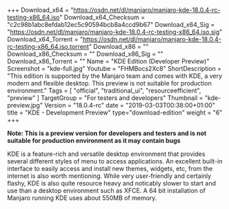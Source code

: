 +++
Download_x64 = "https://osdn.net/dl/manjaro/manjaro-kde-18.0.4-rc-testing-x86_64.iso"
Download_x64_Checksum = "c2c98b1abc8efdab12ec5c90594bcb8a4ccd9b67"
Download_x64_Sig = "https://osdn.net/dl/manjaro/manjaro-kde-18.0.4-rc-testing-x86_64.iso.sig"
Download_x64_Torrent = "https://osdn.net/dl/manjaro/manjaro-kde-18.0.4-rc-testing-x86_64.iso.torrent"
Download_x86 = ""
Download_x86_Checksum = ""
Download_x86_Sig = ""
Download_x86_Torrent = ""
Name = "KDE Edition (Developer Preview)"
Screenshot = "kde-full.jpg"
Youtube = "FHMBocs2Xc8"
ShortDescription = "This edition is supported by the Manjaro team and comes with KDE, a very modern and flexible desktop. This preview is not suitable for production environment."
Tags = [ "official", "traditional_ui", "resourceefficient", "preview" ]
TargetGroup = "For testers and developers"
Thumbnail = "kde-preview.jpg"
Version = "18.0.4-rc"
date = "2019-03-03T00:38:00+01:00"
title = "KDE - Development Preview"
type="download-edition"
weight = "6"
+++

**Note: This is a preview version for developers and testers and is not suitable for production environment as it may contain bugs**

KDE is a feature-rich and versatile desktop environment that provides several different styles of menu to access applications. An excellent built-in interface to easily access and install new themes, widgets, etc, from the internet is also worth mentioning. While very user-friendly and certainly flashy, KDE is also quite resource heavy and noticably slower to start and use than a desktop environment such as XFCE. A 64 bit installation of Manjaro running KDE uses about 550MB of memory.
